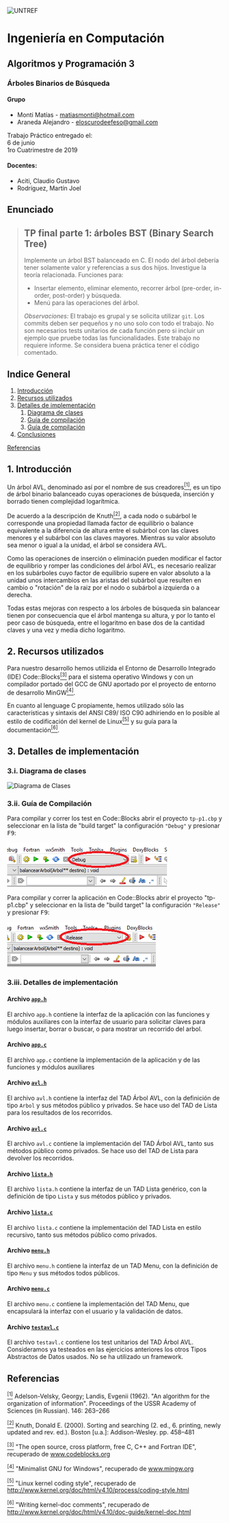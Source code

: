 ﻿![UNTREF](http://untref.edu.ar/assets/img/logo_mobile.png)

# Ingeniería en Computación

## Algoritmos y Programación 3

### Árboles Binarios de Búsqueda

#### Grupo
  * Monti Matías - matiasmonti@hotmail.com
  * Araneda Alejandro - eloscurodeefeso@gmail.com

Trabajo Práctico entregado el:  
6 de junio  
1ro Cuatrimestre de 2019

#### Docentes:
  * Aciti, Claudio Gustavo
  * Rodríguez, Martín Joel 

## Enunciado

> TP final parte 1: árboles BST (Binary Search Tree)
> ---
> Implemente un árbol BST balanceado en C. El nodo del árbol debería tener solamente valor y referencias a sus dos hijos. Investigue la teoría relacionada. Funciones para:
>  - Insertar elemento, eliminar elemento, recorrer árbol (pre-order, in-order, post-order) y búsqueda.
>  - Menú para las operaciones del árbol.
>
> *Observaciones:* El trabajo es grupal y se solicita utilizar `git`. Los commits deben ser pequeños y no uno solo con todo el trabajo. No son necesarios tests unitarios de cada función pero si incluir un ejemplo que pruebe todas las funcionalidades. Este trabajo no requiere informe. Se considera buena práctica tener el código comentado.

## Indice General
1. [Introducción](#1-introducción)
2. [Recursos utilizados](#2-recursos-utilizados)
3. [Detalles de implementación](#3-detalles-de-implementación)
   1. [Diagrama de clases](#3i-diagrama-de-clases)
   2. [Guía de compilación](#3ii-guía-de-compilación)
   3. [Guía de compilación](#3iii-detalles-de-implementación)
4. [Conclusiones](#4-conclusiones)

[Referencias](#referencias)

## 1. Introducción

Un árbol AVL, denominado así por el nombre de sus creadores<a name="cita-1" href="#ref-1"><sup>[1]</sup></a>, es un tipo de árbol binario balanceado cuyas operaciones de búsqueda, inserción y borrado tienen complejidad logarítmica.

De acuerdo a la descripción de Knuth<a name="cita-2" href="#ref-2"><sup>[2]</sup></a>, a cada nodo o subárbol le corresponde una propiedad llamada factor de equilibrio o balance equivalente a la diferencia de altura entre el subárbol con las claves menores y el subárbol con las claves mayores. Mientras su valor absoluto sea menor o igual a la unidad, el árbol se considera AVL.

Como las operaciones de inserción o eliminación pueden modificar el factor de equilibrio y romper las condiciones del árbol AVL, es necesario realizar en los subárboles cuyo factor de equilibrio supere en valor absoluto a la unidad unos intercambios en las aristas del subárbol que resulten en cambio o "rotación" de la raiz por el nodo o subárbol a izquierda o a derecha.

Todas estas mejoras con respecto a los árboles de búsqueda sin balancear tienen por consecuencia que el árbol mantenga su altura, y por lo tanto el peor caso de búsqueda, entre el logaritmo en base dos de la cantidad claves y una vez y media dicho logaritmo. 

## 2. Recursos utilizados

Para nuestro desarrollo hemos utilizida el Entorno de Desarrollo Integrado (IDE) Code::Blocks<a name="cita-3" href="#ref-3"><sup>[3]</sup></a>
para el sistema operativo Windows y con un compilador portado del GCC de GNU aportado por el proyecto de entorno de desarrollo MinGW<a name="cita-4" href="#ref-4"><sup>[4]</sup></a>. 

En cuanto al lenguage C propiamente, hemos utilizado sólo las características y sintaxis del ANSI C89/ ISO C90 adhiriendo en lo posible al estilo de codificación del kernel de Linux<a name="cita-5" href="#ref-5"><sup>[5]</sup></a> 
y su guía para la documentación<a name="cita-6" href="#ref-6"><sup>[6]</sup></a>. 

## 3. Detalles de implementación

### 3.i. Diagrama de clases

![Diagrama de Clases](http://www.plantuml.com/plantuml/proxy?cache=no&src=https://raw.githubusercontent.com/HeraclitoDeEfeso/ayp3-tp2/master/diagrama.puml)

### 3.ii. Guía de Compilación

Para compilar y correr los test en Code::Blocks abrir el proyecto `tp-p1.cbp` y seleccionar en la lista de "build target" la configuración `"Debug"` y presionar <kbd>F9</kbd>:

![Debug buil target](Debug.png)

Para compilar y correr la aplicación en Code::Blocks abrir el proyecto "tp-p1.cbp" y seleccionar en la lista de "build target" la configuración `"Release"` y presionar <kbd>F9</kbd>:

![Release buil target](Release.png)

### 3.iii. Detalles de implementación

#### Archivo [`app.h`](app.h)

El archivo `app.h` contiene la interfaz de la aplicación con las funciones y módulos auxiliares 
con la interfaz de usuario para solicitar claves para luego insertar, borrar o buscar, o para
mostrar un recorrido del arbol.

#### Archivo [`app.c`](app.c)

El archivo `app.c` contiene la implementación de la aplicación y de las funciones y módulos auxiliares

#### Archivo [`avl.h`](avl.h)

El archivo `avl.h` contiene la interfaz del TAD Árbol AVL, con la definición de tipo `Arbol` y sus métodos 
público y privados. Se hace uso del TAD de Lista para los resultados de los recorridos. 

#### Archivo [`avl.c`](avl.c)

El archivo `avl.c` contiene la implementación del TAD Árbol AVL, tanto sus métodos 
público como privados. Se hace uso del TAD de Lista para devolver los recorridos. 

#### Archivo [`lista.h`](lista.h)

El archivo `lista.h` contiene la interfaz de un TAD Lista genérico, con la definición de tipo `Lista` 
y sus métodos público y privados.

#### Archivo [`lista.c`](lista.c)

El archivo `lista.c` contiene la implementación del TAD Lista en estilo recursivo, tanto 
sus métodos público como privados.

#### Archivo [`menu.h`](menu.h)

El archivo `menu.h` contiene la interfaz de un TAD Menu, con la definición de tipo `Menu` 
y sus métodos todos públicos. 

#### Archivo [`menu.c`](menu.c)

El archivo `menu.c` contiene la implementación del TAD Menu, que encapsulará la interfaz con el usuario
y la validación de datos.

#### Archivo [`testavl.c`](testavl.c)

El archivo `testavl.c` contiene los test unitarios del TAD Árbol AVL. Consideramos ya testeados en las 
ejercicios anteriores los otros Tipos Abstractos de Datos usados. No se ha utilizado un framework. 

## Referencias

<a name="ref-1" href="#cita-1"><sup>[1]</sup></a> Adelson-Velsky, Georgy; Landis, Evgenii (1962). "An algorithm for the organization of information". Proceedings of the USSR Academy of Sciences (in Russian). 146: 263–266

<a name="ref-2" href="#cita-2"><sup>[2]</sup></a> Knuth, Donald E. (2000). Sorting and searching (2. ed., 6. printing, newly updated and rev. ed.). Boston [u.a.]: Addison-Wesley. pp. 458–481

<a name="ref-3" href="#cita-3"><sup>[3]</sup></a> "The open source, cross platform, free C, C++ and Fortran IDE", recuperado de www.codeblocks.org

<a name="ref-4" href="#cita-4"><sup>[4]</sup></a> "Minimalist GNU for Windows", recuperado de www.mingw.org

<a name="ref-5" href="#cita-5"><sup>[5]</sup></a> "Linux kernel coding style", recuperado de http://www.kernel.org/doc/html/v4.10/process/coding-style.html

<a name="ref-6" href="#cita-6"><sup>[6]</sup></a> "Writing kernel-doc comments", recuperado de http://www.kernel.org/doc/html/v4.10/doc-guide/kernel-doc.html
